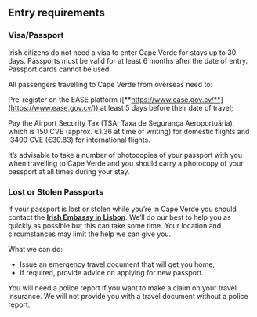 ## Entry requirements

### **Visa/Passport**

Irish citizens do not need a visa to enter Cape Verde for stays up to 30 days. Passports must be valid for at least 6 months after the date of entry. Passport cards cannot be used.

All passengers travelling to Cape Verde from overseas need to:

Pre-register on the EASE platform ([**https://www.ease.gov.cv/**](https://www.ease.gov.cv/)) at least 5 days before their date of travel;

Pay the Airport Security Tax (TSA; Taxa de Segurança Aeroportuária), which is 150 CVE (approx. €1.36 at time of writing) for domestic flights and  3400 CVE (€30.83) for international flights.

It’s advisable to take a number of photocopies of your passport with you when travelling to Cape Verde and you should carry a photocopy of your passport at all times during your stay.

### **Lost or Stolen Passports**

If your passport is lost or stolen while you’re in Cape Verde you should contact the [**Irish Embassy in Lisbon**](/en/dfa/overseas-travel/advice/portugal/). We’ll do our best to help you as quickly as possible but this can take some time. Your location and circumstances may limit the help we can give you.

What we can do:

* Issue an emergency travel document that will get you home;
* If required, provide advice on applying for new passport.

You will need a police report if you want to make a claim on your travel insurance. We will not provide you with a travel document without a police report.